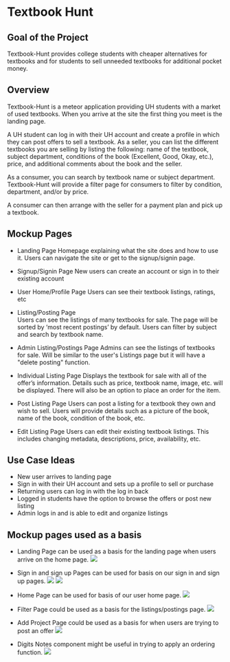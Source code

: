 # Textbook Hunt

## Goal of the Project 

Textbook-Hunt provides college students with cheaper alternatives for textbooks and for students to sell unneeded textbooks for additional pocket money. 

## Overview

Textbook-Hunt is a meteor application providing UH students with a market of used textbooks. When you arrive at the site the first thing you meet is the landing page. 

A UH student can log in with their UH account and create a profile in which they can post offers to sell a textbook. As a seller, you can list the different textbooks you are selling by listing the following: name of the textbook, subject department, conditions of the book (Excellent, Good, Okay, etc.), price, and additional comments about the book and the seller.

As a consumer, you can search by textbook name or subject department. Textbook-Hunt will provide a filter page for consumers to filter by condition, department, and/or by price. 

A consumer can then arrange with the seller for a payment plan and pick up a textbook. 

## Mockup Pages

* Landing Page 
Homepage explaining what the site does and how to use it.  Users can navigate the site or get to the signup/signin page. 

* Signup/Signin Page
New users can create an account or sign in to their existing account

* User Home/Profile Page 
Users can see their textbook listings, ratings, etc

* Listing/Posting Page  
Users can see the listings of many textbooks for sale.  The page will be sorted by ‘most recent postings’ by default.  Users can filter by subject and search by textbook name.

* Admin Listing/Postings Page
Admins can see the listings of textbooks for sale.  Will be similar to the user's Listings page but it will have a "delete posting" function.

* Individual Listing Page
Displays the textbook for sale with all of the offer’s information.  Details such as price, textbook name, image, etc. will be displayed.  There will also be an option to place an order for the item.

* Post Listing Page
Users can post a listing for a textbook they own and wish to sell.  Users will provide details such as a picture of the book, name of the book, condition of the book, etc.

* Edit Listing Page
Users can edit their existing textbook listings.  This includes changing metadata, descriptions, price, availability, etc.



## Use Case Ideas 

* New user arrives to landing page 
* Sign in with their UH account and sets up a profile to sell or purchase 
* Returning users can log in with the log in back 
* Logged in students have the option to browse the offers or post new listing 
* Admin logs in and is able to edit and organize listings 

## Mockup pages used as a basis

* Landing Page can be used as a basis for the landing page when users arrive on the home page.
![](doc/landing-page.png)

* Sign in and sign up Pages can be used for basis on our sign in and sign up pages.
![](doc/signin-page.png)
![](doc/signup-page.png)

* Home Page can be used for basis of our user home page.
![](doc/home-page.png)

* Filter Page could be used as a basis for the listings/postings page.
![](doc/filter-page.png)

* Add Project Page could be used as a basis for when users are trying to post an offer
![](doc/add-project-page.png)

* Digits Notes component might be useful in trying to apply an ordering function.
![](doc/mockup-single-page.png)
